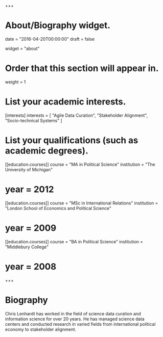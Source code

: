 +++
# About/Biography widget.

date = "2016-04-20T00:00:00"
draft = false

widget = "about"

# Order that this section will appear in.
weight = 1

# List your academic interests.
[interests]
  interests = [
    "Agile Data Curation",
    "Stakeholder Alignment",
    "Socio-technical Systems"
  ]

# List your qualifications (such as academic degrees).
[[education.courses]]
  course = "MA in Political Science"
  institution = "The University of Michigan"
#  year = 2012

[[education.courses]]
  course = "MSc in International Relations"
  institution = "London School of Economics and Political Science"
#  year = 2009

[[education.courses]]
  course = "BA in Political Science"
  institution = "Middlebury College"
#  year = 2008
 
+++

# Biography

Chris Lenhardt has worked in the field of science data curation and information science for over 20 years. He has managed science data centers and conducted research in varied fields from international political economy to stakeholder alignment.
